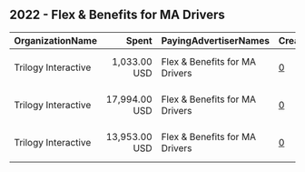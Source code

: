 ## 2022 - Flex & Benefits for MA Drivers 
|OrganizationName|Spent|PayingAdvertiserNames|CreativeUrls|Impressions|Genders|AgeBrackets|CountryCodes|BillingAddresses|CandidateBallotInformation|
|:---|---:|:---|:---|---:|:---|:---|:---|:---|:---|
|Trilogy Interactive|1,033.00 USD|Flex & Benefits for MA Drivers|[0](https://www.snap.com/political-ads/asset/e3ae7297ae99307befd6db2d3a7be3719b7883120116ebcbba03e7b718577f67?mediaType=mp4)|48,986||18+|united states|"2054 University Ave STE 600,Berkeley,94704,US"|Yes for MA Drivers|
|Trilogy Interactive|17,994.00 USD|Flex & Benefits for MA Drivers|[0](https://www.snap.com/political-ads/asset/5742dcdc557f74576e0ea3886b97f470d73e1cf0ac5ba7f7b31899b92e5cf720?mediaType=mp4)|868,390||18+|united states|"2054 University Ave STE 600,Berkeley,94704,US"|Yes for MA Drivers|
|Trilogy Interactive|13,953.00 USD|Flex & Benefits for MA Drivers|[0](https://www.snap.com/political-ads/asset/d1bfef463b3fdb3b87ad42e0920e41b334c3f753e747b0842152cbda2ed20ee4?mediaType=mp4)|710,412||18+|united states|"2054 University Ave STE 600,Berkeley,94704,US"|Yes for MA Drivers|
